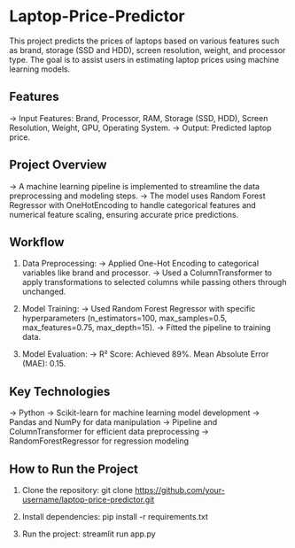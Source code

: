 # Laptop-Price-Predictor

This project predicts the prices of laptops based on various features such as brand, storage (SSD and HDD), screen resolution, weight, and processor type. The goal is to assist users in estimating laptop prices using machine learning models.

## Features
-> Input Features:
Brand, Processor, RAM, Storage (SSD, HDD), Screen Resolution, Weight, GPU, Operating System.
-> Output:
Predicted laptop price.

## Project Overview
-> A machine learning pipeline is implemented to streamline the data preprocessing and modeling steps.
-> The model uses Random Forest Regressor with OneHotEncoding to handle categorical features and numerical feature scaling, ensuring accurate price predictions.

## Workflow
1. Data Preprocessing:
-> Applied One-Hot Encoding to categorical variables like brand and processor.
-> Used a ColumnTransformer to apply transformations to selected columns while passing others through unchanged.

2. Model Training:
-> Used Random Forest Regressor with specific hyperparameters (n_estimators=100, max_samples=0.5, max_features=0.75, max_depth=15).
-> Fitted the pipeline to training data.

3. Model Evaluation:
-> R² Score: Achieved 89%.
Mean Absolute Error (MAE): 0.15.

## Key Technologies
-> Python
-> Scikit-learn for machine learning model development
-> Pandas and NumPy for data manipulation
-> Pipeline and ColumnTransformer for efficient data preprocessing
-> RandomForestRegressor for regression modeling

## How to Run the Project
1. Clone the repository:
git clone https://github.com/your-username/laptop-price-predictor.git

2. Install dependencies:
pip install -r requirements.txt

3. Run the project:
streamlit run app.py
